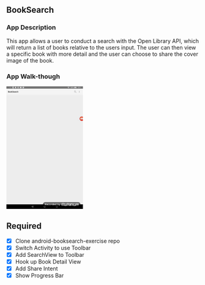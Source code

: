 ## BookSearch

### App Description
  This app allows a user to conduct a search with the Open Library API, which will return a list of books relative to the users input. The   user can then view a specific book with more detail and the user can choose to share the cover image of the book.

### App Walk-though

<img src="https://github.com/leviwp48/Booksearch/blob/master/BookSearch.gif" width=200><br>

## Required
- [x] Clone android-booksearch-exercise repo 
- [x] Switch Activity to use Toolbar
- [x] Add SearchView to Toolbar
- [x] Hook up Book Detail View
- [x] Add Share Intent
- [x] Show Progress Bar
